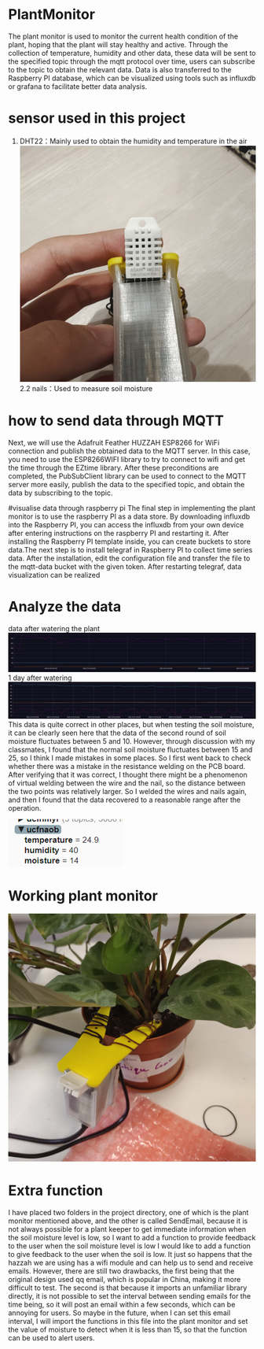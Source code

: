 # PlantMonitor

The plant monitor is used to monitor the current health condition of the plant, hoping that the plant will stay healthy and active.
Through the collection of temperature, humidity and other data, these data will be sent to the specified topic through the mqtt protocol over time, users can subscribe to the topic to obtain the relevant data.
Data is also transferred to the Raspberry PI database, which can be visualized using tools such as influxdb or grafana to facilitate better data analysis.


# sensor used in this project
1. DHT22：Mainly used to obtain the humidity and temperature in the air
![DHT22](./image/DHT22.jpg)
2.2 nails：Used to measure soil moisture

# how to send data through MQTT
Next, we will use the Adafruit Feather HUZZAH ESP8266 for WiFi connection and publish the obtained data to the MQTT server.
In this case, you need to use the ESP8266WIFI library to try to connect to wifi and get the time through the EZtime library. 
After these preconditions are completed, the PubSubClient library can be used to connect to the MQTT server more easily, publish the data to the specified topic, and obtain the data by subscribing to the topic.

#visualise data through raspberry pi
The final step in implementing the plant monitor is to use the raspberry PI as a data store. By downloading influxdb into the Raspberry PI, you can access the influxdb from your own device after entering instructions on the raspberry PI and restarting it. After installing the Raspberry PI template inside, you can create buckets to store data.The next step is to install telegraf in Raspberry PI to collect time series data. After the installation, edit the configuration file and transfer the file to the mqtt-data bucket with the given token. After restarting telegraf, data visualization can be realized


# Analyze the data
data after watering the plant
![1stdata](./image/water_data.jpg)
1 day after watering
![2nddata](./image/after_data.jpg)
This data is quite correct in other places, but when testing the soil moisture, it can be clearly seen here that the data of the second round of soil moisture fluctuates between 5 and 10. However, through discussion with my classmates, I found that the normal soil moisture fluctuates between 15 and 25, so I think I made mistakes in some places. 
So I first went back to check whether there was a mistake in the resistance welding on the PCB board. After verifying that it was correct, I thought there might be a phenomenon of virtual welding between the wire and the nail, so the distance between the two points was relatively larger.
So I welded the wires and nails again, and then I found that the data recovered to a reasonable range after the operation.

![cordata](./image/correct_data.png)

# Working plant monitor
![plantMonitor](./image/plantmonitor.jpg)


# Extra function
I have placed two folders in the project directory, one of which is the plant monitor mentioned above, and the other is called SendEmail, because it is not always possible for a plant keeper to get immediate information when the soil moisture level is low, so I want to add a function to provide feedback to the user when the soil moisture level is low I would like to add a function to give feedback to the user when the soil is low. It just so happens that the hazzah we are using has a wifi module and can help us to send and receive emails. However, there are still two drawbacks, the first being that the original design used qq email, which is popular in China, making it more difficult to test. The second is that because it imports an unfamiliar library directly, it is not possible to set the interval between sending emails for the time being, so it will post an email within a few seconds, which can be annoying for users. So maybe in the future, when I can set this email interval, I will import the functions in this file into the plant monitor and set the value of moisture to detect when it is less than 15, so that the function can be used to alert users.
